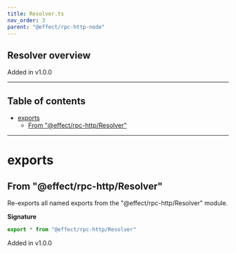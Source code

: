 ```yaml
---
title: Resolver.ts
nav_order: 3
parent: "@effect/rpc-http-node"
---
```


## Resolver overview

Added in v1.0.0

---

<h2 class="text-delta">Table of contents</h2>

- [exports](#exports)
  - [From "@effect/rpc-http/Resolver"](#from-effectrpc-httpresolver)

---

# exports

## From "@effect/rpc-http/Resolver"

Re-exports all named exports from the "@effect/rpc-http/Resolver" module.

**Signature**

```ts
export * from "@effect/rpc-http/Resolver"
```

Added in v1.0.0
